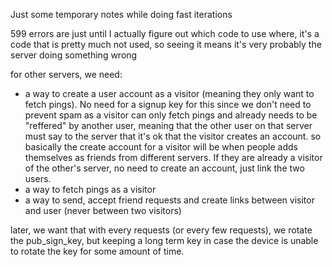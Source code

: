 Just some temporary notes while doing fast iterations


599 errors are just until I actually figure out which code to use where, it's a code that is pretty much not used, so seeing it means it's very probably the server doing something wrong

for other servers, we need:
- a way to create a user account as a visitor (meaning they only want to fetch pings). No need for a signup key for this since we don't need to prevent spam as a visitor can only fetch pings and already needs to be "reffered" by another user, meaning that the other user on that server must say to the server that it's ok that the visitor creates an account.
so basically the create account for a visitor will be when people adds themselves as friends from different servers. If they are already a visitor of the other's server, no need to create an account, just link the two users.
- a way to fetch pings as a visitor
- a way to send, accept friend requests and create links between visitor and user (never between two visitors)


later, we want that with every requests (or every few requests), we rotate the pub_sign_key, but keeping a long term key in case the device is unable to rotate the key for some amount of time.
